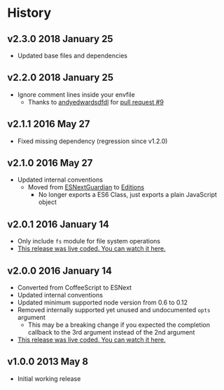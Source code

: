 # History

## v2.3.0 2018 January 25
- Updated base files and dependencies

## v2.2.0 2018 January 25
- Ignore comment lines inside your envfile
    -  Thanks to [andyedwardsdfdl](https://github.com/andyedwardsdfdl) for [pull request #9](https://github.com/bevry/envfile/pull/9)

## v2.1.1 2016 May 27
- Fixed missing dependency (regression since v1.2.0)

## v2.1.0 2016 May 27
- Updated internal conventions
    -  Moved from [ESNextGuardian](https://github.com/bevry/esnextguardian) to [Editions](https://github.com/bevry/editions)
        - No longer exports a ES6 Class, just exports a plain JavaScript object

## v2.0.1 2016 January 14
- Only include `fs` module for file system operations
- [This release was live coded. You can watch it here.](https://plus.google.com/events/culb97njofcb2bmui3b7qv2btu4)

## v2.0.0 2016 January 14
- Converted from CoffeeScript to ESNext
- Updated internal conventions
- Updated minimum supported node version from 0.6 to 0.12
- Removed internally supported yet unused and undocumented `opts` argument
    - This may be a breaking change if you expected the completion callback to the 3rd argument instead of the 2nd argument
- [This release was live coded. You can watch it here.](https://plus.google.com/events/culb97njofcb2bmui3b7qv2btu4)

## v1.0.0 2013 May 8
- Initial working release
